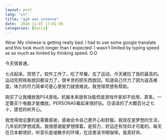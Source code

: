 ```yaml
---
layout: post
lang: "cn"
title: "gym was intense"
date:  2016-11-07 17:01:36
categories: [daily]
---
```

Wow. My chinese is getting really bad. I had to use some google translate and this took much longer than I expected. I wasn't limited by typing speed as so much as limited by thinking speed. O.O

今天很普通。

七点起床。冥想了。软件工作了。吃了早餐。去了运动。今天硬拉了我的最高的。运动完把铁板放回都没力了，很辛苦的把东西放回。知道自己尽力了因为返高难度。体力的尽力简单可是心里努力就很难说。我觉得冥想有帮助。

刚买了让我播放我PS4游戏。机器本来就有功能但是游戏作家却不给用，真笨。一定要买个电器才能播放。PERSONA5看起来很好玩。日语读的了大概百分之七十，感觉的听开心。

我觉得很总要的是需要感谢，感谢会令自己更开心和舒服。我现在是梦想的生活，几年前的梦想成真。我很感谢能梦想撑着。是努力，好运还有信仰才可能的。每天在日本都很好。听音乐是或散步的环境，在店里读书喝咖啡。我真好命。
